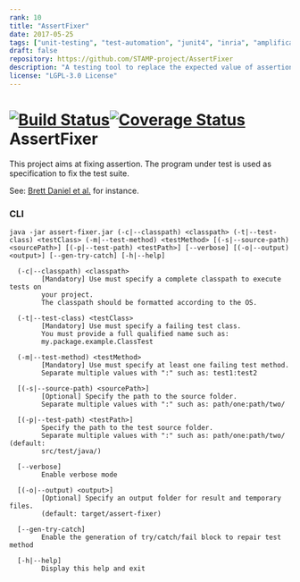 ```yaml
---
rank: 10
title: "AssertFixer"
date: 2017-05-25
tags: ["unit-testing", "test-automation", "junit4", "inria", "amplification", "test-repair"]
draft: false
repository: https://github.com/STAMP-project/AssertFixer
description: "A testing tool to replace the expected value of assertions to match the current behavior."
license: "LGPL-3.0 License"
---
```


[![Build Status](https://travis-ci.org/STAMP-project/AssertFixer.svg?branch=master)](https://travis-ci.org/STAMP-project/AssertFixer)[![Coverage Status](https://coveralls.io/repos/github/STAMP-project/AssertFixer/badge.svg?branch=master)](https://coveralls.io/github/STAMP-project/AssertFixer?branch=master)
AssertFixer
=====================================================================================================================

This project aims at fixing assertion. The program under test is used as specification to fix the test suite.

See: [Brett Daniel et al.](https://scholar.google.com/citations?view_op=view_citation&hl=fr&user=x6OIBq4AAAAJ&citation_for_view=x6OIBq4AAAAJ:roLk4NBRz8UC) for instance.

### CLI

```
java -jar assert-fixer.jar (-c|--classpath) <classpath> (-t|--test-class) <testClass> (-m|--test-method) <testMethod> [(-s|--source-path) <sourcePath>] [(-p|--test-path) <testPath>] [--verbose] [(-o|--output) <output>] [--gen-try-catch] [-h|--help]

  (-c|--classpath) <classpath>
        [Mandatory] Use must specify a complete classpath to execute tests on
        your project.
        The classpath should be formatted according to the OS.

  (-t|--test-class) <testClass>
        [Mandatory] Use must specify a failing test class.
        You must provide a full qualified name such as:
        my.package.example.ClassTest

  (-m|--test-method) <testMethod>
        [Mandatory] Use must specify at least one failing test method.
        Separate multiple values with ":" such as: test1:test2

  [(-s|--source-path) <sourcePath>]
        [Optional] Specify the path to the source folder.
        Separate multiple values with ":" such as: path/one:path/two/

  [(-p|--test-path) <testPath>]
        Specify the path to the test source folder.
        Separate multiple values with ":" such as: path/one:path/two/ (default:
        src/test/java/)

  [--verbose]
        Enable verbose mode

  [(-o|--output) <output>]
        [Optional] Specify an output folder for result and temporary files.
        (default: target/assert-fixer)

  [--gen-try-catch]
        Enable the generation of try/catch/fail block to repair test method

  [-h|--help]
        Display this help and exit
```